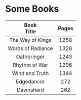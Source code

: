 # Some Books

| Book<br>Title | Pages |
| :---: | :---: |
| The Way of Kings | 1258 |
| Words of Radiance | 1328 |
| Oathbringer | 1243 |
| Rhythm of War | 1296 |
| Wind and Truth | 1344 |
| Edgedancer | 272 |
| Dawnshard | 262 |
